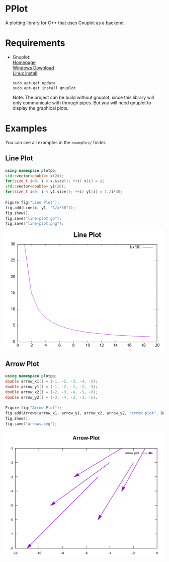 PPlot
=====

A plotting library for C++ that uses Gnuplot as a backend.

Requirements
============
- Gnuplot:  
	[Homepage](http://gnuplot.info/index.html)  
	[Windows Download](https://sourceforge.net/projects/gnuplot/files/gnuplot/)  
	[Linux install](https://riptutorial.com/gnuplot/example/11275/installation-or-setup):
	```
	sudo apt-get update
	sudo apt-get install gnuplot
	```
	Note: The project can be build without gnuplot,
	since this library will only communicate with through pipes. 
	But you will need gnuplot to display the graphical plots.
	
Examples
========

You can see all examples in the `examples/` folder.

Line Plot
---------

```C++
using namespace plotpp;
std::vector<double> x(20);
for(size_t i=0; i < x.size(); ++i) x[i] = i;
std::vector<double> y1(20);
for(size_t i=0; i < y1.size(); ++i) y1[i] = 1./i*30;

Figure fig("Line Plot");
fig.add(Line(x, y1, "1/x*30"));
fig.show();
fig.save("line-plot.gp");
fig.save("line-plot.png");
```
![Image of a line plot](images/line-plot.png "Line Plot")

Arrow Plot
----------

```C++
using namespace plotpp;
double arrow_x1[] = {-1, -2, -3, -4, -5};
double arrow_y1[] = {-1, -2, -1, -2, -3};
double arrow_x2[] = {-2, -3, -4, -5, -6};
double arrow_y2[] = {-3, -4, -2, -3, -5};

Figure fig("Arrow-Plot");
fig.add(Arrows(arrow_x1, arrow_y1, arrow_x2, arrow_y2, "arrow plot", DataRelation::relative));
fig.show();
fig.save("arrows.svg");
```

![Image of an arrow plot](images/arrows.svg "Arrows")

